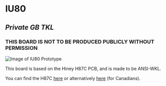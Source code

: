 # IU80
## *Private GB TKL*

### **THIS BOARD IS NOT TO BE PRODUCED PUBLICLY WITHOUT PERMISSION**

![Image of IU80 Prototype](https://cdn.discordapp.com/attachments/380033979723808770/800919276629655552/DSC00217.jpg)

This board is based on the Hiney H87C PCB, and is made to be ANSI-WKL.

You can find the H87C [here](https://hineybush.com/) or alternatively [here](https://www.apexkeyboards.ca/) (for Canadians).
